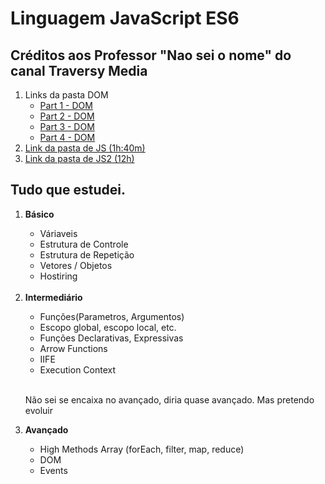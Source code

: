 # Linguagem JavaScript ES6

   <h2>Créditos aos Professor "Nao sei o nome" do canal Traversy Media </h2>

   <ol type = "1">
      <li>
         Links da pasta DOM
         <ul>
            <li> <a href="https://www.youtube.com/watch?v=0ik6X4DJKCc&ab_channel=TraversyMedia"  >Part 1 - DOM</a> </li>
            <li> <a href="https://www.youtube.com/watch?v=mPd2aJXCZ2g&ab_channel=TraversyMedia"  >Part 2 - DOM</a> </li>
            <li> <a href="https://www.youtube.com/watch?v=wK2cBMcDTss&t=1s&ab_channel=TraversyMedia"  >Part 3 - DOM</a> </li>
            <li> <a href="https://www.youtube.com/watch?v=i37KVt_IcXw&ab_channel=TraversyMedia"  >Part 4 - DOM</a> </li>
         </ul>
      </li>
      <li><a href= "https://www.youtube.com/watch?v=hdI2bqOjy3c&t=3s&ab_channel=TraversyMedia"  > Link da pasta de JS (1h:40m)</a></li>
      <li><a href= "https://www.youtube.com/watch?v=BI1o2H9z9fo&ab_channel=TraversyMedia"  > Link da pasta de JS2 (12h) </a></li>
   </ol>

 <h2>Tudo que estudei.</h2>


<ol type ="1"> 
   <li> <strong>Básico</strong></li>
   <ul> 
      <li>Váriaveis </li>
      <li>Estrutura de Controle </li>
      <li>Estrutura de Repetição </li>
      <li>Vetores / Objetos</li>
      <li>Hostiring</li>
   </ul>
   <br>
   <li> <strong>Intermediário </strong> </li>
   <ul> 
      <li>Funções(Parametros, Argumentos) </li>
      <li>Escopo global, escopo local, etc.</li>
      <li>Funções Declarativas, Expressivas</li>
      <li>Arrow Functions</li>
      <li>IIFE</li>
      <li>Execution Context</li>
   </ul>
   <br>
   <p>Não sei se encaixa no avançado, diria quase avançado. Mas pretendo evoluir</p>
   <li> <strong>Avançado</strong> </li>
    <ul> 
      <li>High Methods Array (forEach, filter, map, reduce)</li>
      <li>DOM</li>
      <li>Events</li>
   </ul>
</ol>
 
